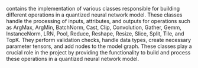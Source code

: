 contains the implementation of various classes responsible for building different operations in a quantized neural network model. These classes handle the processing of inputs, attributes, and outputs for operations such as ArgMax, ArgMin, BatchNorm, Cast, Clip, Convolution, Gather, Gemm, InstanceNorm, LRN, Pool, Reduce, Reshape, Resize, Slice, Split, Tile, and TopK. They perform validation checks, handle data types, create necessary parameter tensors, and add nodes to the model graph. These classes play a crucial role in the project by providing the functionality to build and process these operations in a quantized neural network model.
